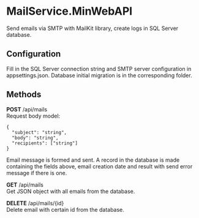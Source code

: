# MailService.MinWebAPI

Send emails via SMTP with MailKit library, create logs in SQL Server database.

## Configuration 
Fill in the SQL Server connection string and SMTP server configuration in appsettings.json. Database initial migration is in the corresponding folder.

## Methods

**POST** /api/mails  
Request body model:
```
{
  "subject": "string",
  "body": "string",
  "recipients": ["string"]
}
```
Email message is formed and sent. A record in the database is made containing the fields above, email creation date and result with send error message if there is one.

**GET** /api/mails  
Get JSON object with all emails from the database.

**DELETE** /api/mails/{id}  
Delete email with certain id from the database.
